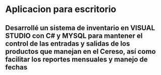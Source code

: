 # Aplicacion para escritorio 
## Desarrollé un sistema de inventario en VISUAL STUDIO con C# y MYSQL para mantener el control de las entradas y salidas de los productos que manejan en el Cereso, así como facilitar los reportes mensuales y manejo de fechas 
